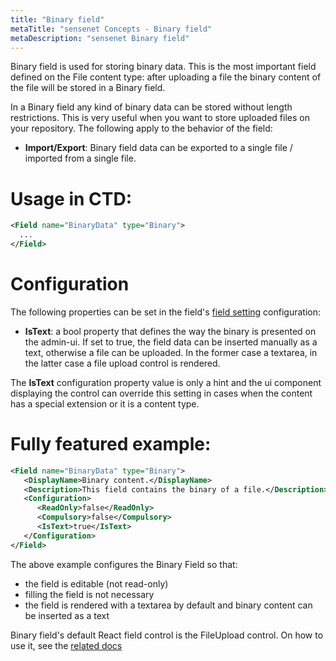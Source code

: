 ```yaml
---
title: "Binary field"
metaTitle: "sensenet Concepts - Binary field"
metaDescription: "sensenet Binary field"
---
```


Binary field is used for storing binary data. This is the most important field defined on the File content type: after uploading a file the binary content of the file will be stored in a Binary field.

In a Binary field any kind of binary data can be stored without length restrictions. This is very useful when you want to store uploaded files on your repository. The following apply to the behavior of the field:

- **Import/Export**: Binary field data can be exported to a single file / imported from a single file.

# Usage in CTD:

```xml
<Field name="BinaryData" type="Binary">
  ...
</Field>
```

# Configuration

The following properties can be set in the field's [field setting](/concepts/fields/01-field-settings) configuration:

- **IsText**: a bool property that defines the way the binary is presented on the admin-ui. If set to true, the field data can be inserted manually as a text, otherwise a file can be uploaded. In the former case a textarea, in the latter case a file upload control is rendered.

<note severity="info">The <strong>IsText</strong> configuration property value is only a hint and the ui component displaying the control can override this setting in cases when the content has a special extension or it is a content type.
</note>

# Fully featured example:

```xml
<Field name="BinaryData" type="Binary">
   <DisplayName>Binary content.</DisplayName>
   <Description>This field contains the binary of a file.</Description>
   <Configuration>
      <ReadOnly>false</ReadOnly>
      <Compulsory>false</Compulsory>
      <IsText>true</IsText>
   </Configuration>
</Field>
```

The above example configures the Binary Field so that:

- the field is editable (not read-only)
- filling the field is not necessary
- the field is rendered with a textarea by default and binary content can be inserted as a text

Binary field's default React field control is the FileUpload control. On how to use it, see the [related docs](https://sn-react-component-docs.netlify.app/?path=/story/fieldcontrols-fileupload--new-mode)
